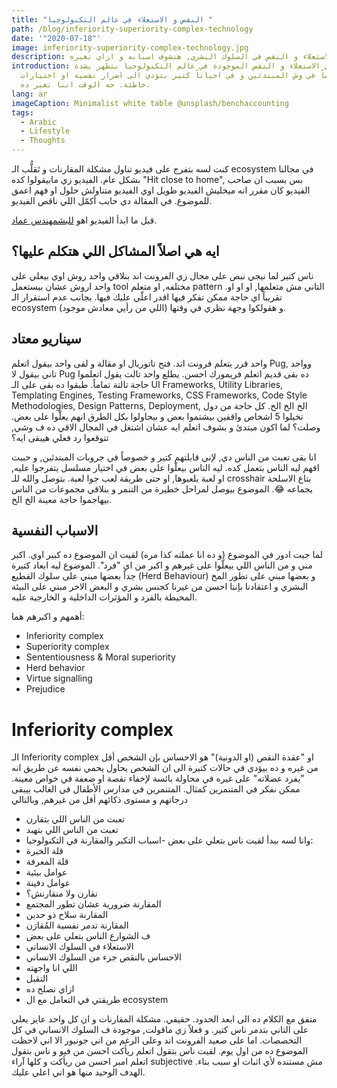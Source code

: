 ```yaml
---
title: "النقص و الاستعلاء في عالم التكنولوجيا "
path: /blog/inferiority-superiority-complex-technology
date: '"2020-07-18"'
image: inferiority-superiority-complex-technology.jpg
description: الاستعلاء و النقص في السلوك البشري, هنشوف اسبابه و ازاي نغيره
introduction: مشاكل الاستعلاء و النقص الموجودة في عالم التكنولوجيا بتظهر بشدة
  خصوصاً في وش المبتدئين و في احياناً كتير بتؤدي الى اضرار نفسية او اختيارات
  خاطئة. جه الوقت اننا نغير ده.
lang: ar
imageCaption: Minimalist white table @unsplash/benchaccounting
tags:
  - Arabic
  - Lifestyle
  - Thoughts
---
```

كنت لسه بتفرج على فيديو تناول مشكلة المقارنات و تَقلُّب الـ ecosystem في مجالنا بشكل عام. الفيديو زي مابيقولوا كده "Hit close to home", بس بسبب ان صاحب الفيديو كان مقرر انه ميخليش الفيديو طويل اوي الفيديو متناولش حلول او فهم اعمق للموضوع. في المقالة دي حابب أكمّل اللي ناقص الفيديو. 

قبل ما ابدأ الفيديو اهو [للبشمهندس عماد](https://www.facebook.com/emad.elsaid.hamed/posts/10157687690112957).

## ايه هي اصلاً المشاكل اللي هتكلم عليها؟
ناس كتير لما نيجي نبص على مجال زي الفرونت اند بنلاقي واحد روش اوي بيعلي على واحد اروش عشان بيستعمل tool مختلفه, او متعلم pattern التاني مش متعلمها, او او او. تقريباً اي حاجة ممكن تفكر فيها اقدر اعلّي عليك فيها. بجانب عدم استقرار الـ ecosystem (اللي من رأيي معادش موجود) و هقولكوا وجهة نظري في وقتها. 

## سيناريو معتاد
واحد قرر يتعلم فرونت اند. فتح تاتوريال او مقالة و لقى واحد بيقول اتعلم Pug, وواحد تاني بيقول لا Pug ده بقى قديم اتعلم فريمورك احسن. يطلع واحد تالت يقول اتعلموا حاجة تالتة تماماً. طبقوا ده بقى على الـ UI Frameworks, Utility Libraries, Templating Engines, Testing Frameworks, CSS Frameworks, Code Style Methodologies, Design Patterns, Deployment, الخ الخ الخ. كل حاجة من دول تخيلوا 5 اشخاص واقفين بيشتموا بعض و بيحاولوا بكل الطرق انهم يعلّوا على بعض. وصلت؟ لما اكون مبتدئ و بشوف اتعلم ايه عشان اشتغل في المجال الاقي ده ف وشي, تتوقعوا رد فعلي هيبقى ايه؟ 

انا بقى تعبت من الناس دي, لإني قابلتهم كتير و خصوصاً في جروبات المبتدئين, و حبيت افهم ليه الناس بتعمل كده. ليه الناس بيعلّوا على بعض في اختيار مسلسل يتفرجوا عليه, او لعبة يلعبوها, او حتى طريقة لعب جوا لعبة. بتوصل والله للـ crosshair بتاع الاسلحة يجماعه 😂. الموضوع بيوصل لمراحل خطيرة من التنمر و بنلاقي مجموعات من الناس بيهاجموا حاجة معينة الخ الخ. 

## الاسباب النفسية
لما جيت ادور في الموضوع (و ده انا عملته كذا مره) لقيت ان الموضوع ده كبير اوي. اكبر مني و من الناس اللي بيعلّوا على غيرهم و اكبر من اي "فرد". الموضوع ليه ابعاد كتيرة جداً بعضها مبني على سلوك القطيع (Herd Behaviour) و بعضها مبني على تطور المخ البشري و اعتقادنا بإننا احسن من غيرنا كجنس بشري و البعض الاخر مبني على البيئة المحيطة بالفرد و المؤثرات الداخلية و الخارجية عليه. 

أهمهم و اكبرهم هما: 
- Inferiority complex
- Superiority complex
- Sententiousness & Moral superiority
- Herd behavior
- Virtue signalling
- Prejudice

# Inferiority complex
الـ Inferiority complex او "عقدة النقص (او الدونية)" هو الاحساس بإن الشخص أقل من غيره و ده بيؤدي في حالات كتيرة الى ان الشخص يحاول يحمي نفسه عن طريق انه "يفرد عضلاته" على غيره في محاولة بائسة لإخفاء نقصة او ضعفة في خواص معينة. ممكن نفكر في المتنمرين كمثال. المتنمرين في مدارس الأطفال في الغالب بيبقى درجاتهم و مستوى ذكائهم أقل من غيرهم, وبالتالي 

- تعبت من الناس اللي بتقارن
- تعبت من الناس اللي بتهبد
- وانا لسه ببدأ لقيت ناس بتعلي على بعض
-اسباب التكبر والمقارنة في التكنولوجيا:
- قلة الخبرة
- قلة المعرفة
- عوامل بيئية
- عوامل دفينة
- نقارن ولا منقارنش؟
- المقارنة ضرورية عشان تطور المجتمع
- المقارنة سلاح ذو حدين
- المقارنة تدمر نفسية المُقارَن
- ف الشوارع الناس بتعلي على بعض
- الاستعلاء في السلوك الانساني
- الاحساس بالنقص جزء من السلوك الانساني
- اللي انا واجهته
- التقبل
- ازاي نصلح ده
- طريقتي في التعامل مع ال ecosystem 

متفق مع الكلام ده الى ابعد الحدود. حقيقي. مشكلة المقارنات و ان كل واحد عايز يعلي على التاني بتدمر ناس كتير. و فعلاً زي ماقولت, موجودة ف السلوك الانساني في كل التخصصات. اما على صعيد الفرونت اند وعلى الرغم من اني جونيور الا اني لاحظت الموضوع ده من اول يوم. لقيت ناس بتقول اتعلم ريأكت احسن من فيو و ناس بتقول اتعلم امبر احسن من ريأكت و كلها آراء subjective مش مستنده لأي اثبات او سبب بناء. الهدف الوحيد منها هو اني اعلي عليك. 